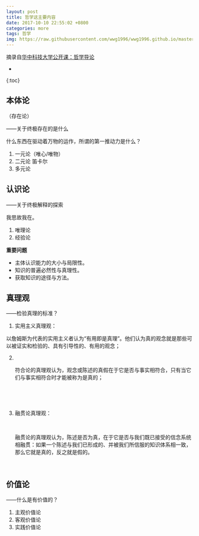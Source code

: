 ```yaml
---
layout: post
title: 哲学这主要内容
date: 2017-10-10 22:55:02 +0800
categories: more
tags: 哲学 
img: https://raw.githubusercontent.com/wwg1996/wwg1996.github.io/master/images/zx.jpg
---
```


摘录自[华中科技大学公开课：哲学导论](http://open.163.com/special/cuvocw/zhexuetonglun.html)

* 
{:toc}
## 本体论

（存在论）

——关于终极存在的是什么

什么东西在驱动着万物的运作，所谓的第一推动力是什么？

1.  一元论（唯心/唯物）
2.  二元论 笛卡尔
3.  多元论

## 认识论

——关于终极解释的探索

我思故我在。

1. 唯理论
2. 经验论

**重要问题**

- 主体认识能力的大小与局限性。
- 知识的普遍必然性与真理性。
- 获取知识的途径与方法。

## 真理观

——检验真理的标准？

1.  实用主义真理观：

   以詹姆斯为代表的实用主义者认为“有用即是真理”。他们认为真的观念就是那些可以被证实和检验的、具有引导性的、有用的观念；

2. ​

   符合论的真理观认为，观念或陈述的真假在于它是否与事实相符合，只有当它们与事实相符合时才能被称为是真的；

   ​

   ​

3. 融贯论真理观：

   ​

   融贯论的真理观认为，陈述是否为真，在于它是否与我们既已接受的信念系统相融贯：如果一个陈述与我们已形成的、并被我们所信服的知识体系相一致，那么它就是真的，反之就是假的。

   ​

## 价值论

——什么是有价值的？

1. 主观价值论
2. 客观价值论
3. 实践价值论